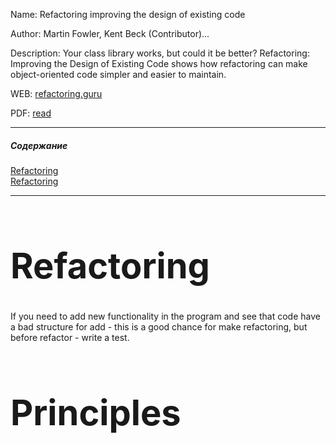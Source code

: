 Name: Refactoring improving the design of existing code

Author: Martin Fowler, Kent Beck (Contributor)... 

Description: Your class library works, but could it be better? Refactoring: Improving the Design of Existing Code shows how refactoring can make object-oriented code simpler and easier to maintain. 

WEB: [refactoring.guru](https://refactoring.guru/refactoring)

PDF: [read](https://www.csie.ntu.edu.tw/~r95004/Refactoring_improving_the_design_of_existing_code.pdf)
___
##### Содержание  
[Refactoring](#Refactoring)   
[Refactoring](#Principles)   


___
# <a name="Refactoring"><h1>Refactoring</h1></a>

If you need to add new functionality in the program and see that code have a bad structure for add - this is a good chance for make refactoring, but before refactor - write a test.

# <a name="Principles"><h1>Principles</h1></a>


 
 
